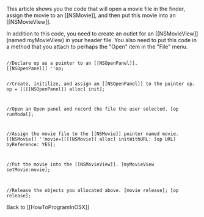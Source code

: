This article shows you the code that will open a movie file in the finder, assign the movie to an [[NSMovie]], and then put this movie into an [[NSMovieView]].

In addition to this code, you need to create an outlet for an [[NSMovieView]] (named myMovieView) in your header file.  You also need to put this code in a method that you attach to perhaps the "Open" item in the "File" menu.

<code>
//Declare op as a pointer to an [[NSOpenPanel]].
[[NSOpenPanel]] ''op;

//Create, initilize, and assign an [[NSOpenPanel]] to the pointer op.
op = [[[[NSOpenPanel]] alloc] init];

//Open an Open panel and record the file the user selected.
[op runModal];

//Assign the movie file to the [[NSMovie]] pointer named movie.
[[NSMovie]] ''movie=[[[[NSMovie]] alloc] initWithURL: [op URL] byReference: YES];

//Put the movie into the [[NSMovieView]].
[myMovieView setMovie:movie];

//Release the objects you allocated above.
[movie release];
[op release];
</code>

Back to [[HowToProgramInOSX]]